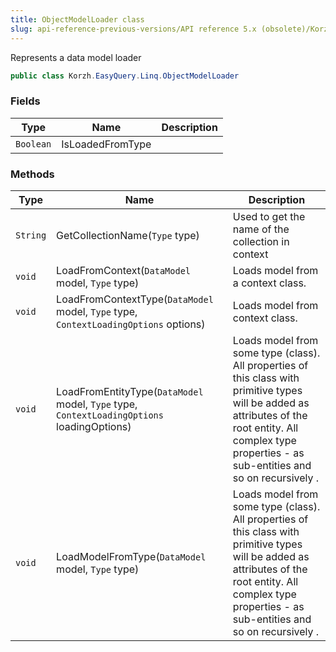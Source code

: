 ```yaml
---
title: ObjectModelLoader class
slug: api-reference-previous-versions/API reference 5.x (obsolete)/Korzh.EasyQuery.Linq namespace/objectmodelloader-class
---
```



Represents a data model loader
```csharp
public class Korzh.EasyQuery.Linq.ObjectModelLoader

```

### Fields

| Type | Name | Description | 
| --- | --- | --- | 
| `Boolean` | IsLoadedFromType |  | 


### Methods

| Type | Name | Description | 
| --- | --- | --- | 
| `String` | GetCollectionName(`Type` type) | Used to get the name of the collection in context | 
| `void` | LoadFromContext(`DataModel` model, `Type` type) | Loads model from a context class. | 
| `void` | LoadFromContextType(`DataModel` model, `Type` type, `ContextLoadingOptions` options) | Loads model from context class. | 
| `void` | LoadFromEntityType(`DataModel` model, `Type` type, `ContextLoadingOptions` loadingOptions) | Loads model from some type (class).  All properties of this class with primitive types will be added as attributes of the root entity.  All complex type properties - as sub-entities and so on recursively . | 
| `void` | LoadModelFromType(`DataModel` model, `Type` type) | Loads model from some type (class).  All properties of this class with primitive types will be added as attributes of the root entity.  All complex type properties - as sub-entities and so on recursively . |